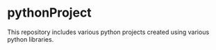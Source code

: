 # pythonProject

This repository includes various python projects created using various python libraries. 
